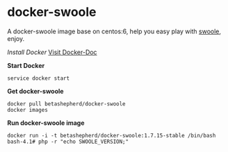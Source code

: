 docker-swoole
=============

A docker-swoole image base on centos:6, help you easy play with [swoole](https://github.com/swoole), enjoy.

*Install Docker*
[Visit Docker-Doc](https://docs.docker.com/)


**Start Docker**
```shell
service docker start
```

**Get docker-swoole**
```shell
docker pull betashepherd/docker-swoole
docker images
```

**Run docker-swoole image**
```shell
docker run -i -t betashepherd/docker-swoole:1.7.15-stable /bin/bash
bash-4.1# php -r "echo SWOOLE_VERSION;"
```

